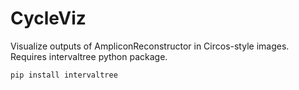 # CycleViz
Visualize outputs of AmpliconReconstructor in Circos-style images. 
Requires intervaltree python package. 
```
pip install intervaltree
```
